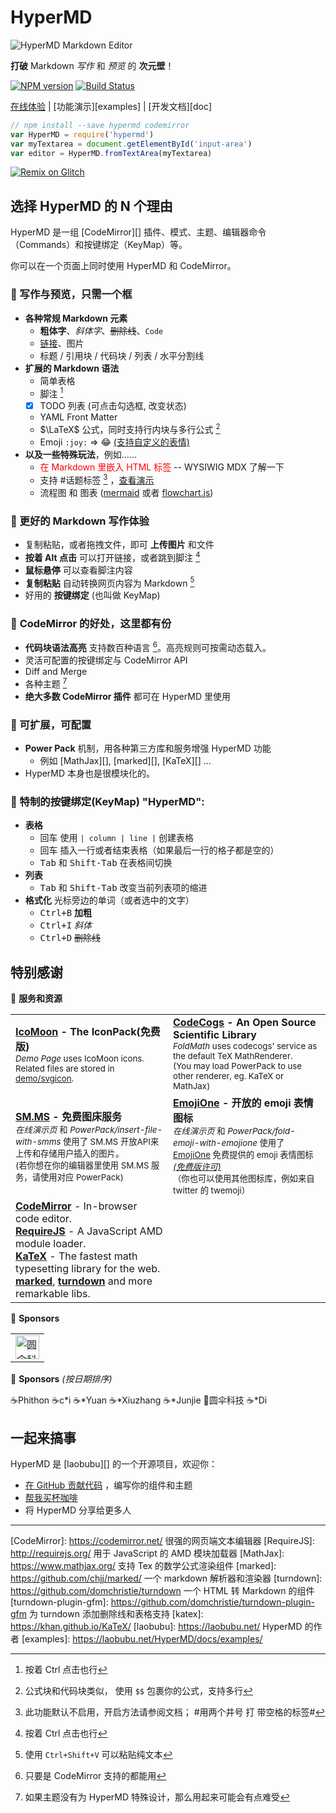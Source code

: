 # HyperMD

![HyperMD Markdown Editor](../../demo/logo.png)

**打破** Markdown *写作* 和 *预览* 的 **次元壁**！

[![NPM version](https://img.shields.io/npm/v/hypermd.svg?style=flat-square)](https://npmjs.org/package/hypermd) [![Build Status](https://travis-ci.org/laobubu/HyperMD.svg?branch=master)](https://travis-ci.org/laobubu/HyperMD)

[在线体验](https://laobubu.net/HyperMD/) | [功能演示][examples] | [开发文档][doc]




```javascript
// npm install --save hypermd codemirror
var HyperMD = require('hypermd')
var myTextarea = document.getElementById('input-area')
var editor = HyperMD.fromTextArea(myTextarea)
```

[![Remix on Glitch](https://cdn.glitch.com/2703baf2-b643-4da7-ab91-7ee2a2d00b5b%2Fremix-button.svg)](https://glitch.com/edit/#!/remix/hello-hypermd)


## 选择 HyperMD 的 N 个理由

HyperMD 是一组 [CodeMirror][] 插件、模式、主题、编辑器命令（Commands）和按键绑定（KeyMap）等。

你可以在一个页面上同时使用 HyperMD 和 CodeMirror。

### 🌈 写作与预览，只需一个框

- **各种常规 Markdown 元素**
  + **粗体字**、*斜体字*、~~删除线~~、`Code`
  + [链接](https://laobubu.net)、图片
  + 标题 / 引用块 / 代码块 / 列表 / 水平分割线
- **扩展的 Markdown 语法**
  + 简单表格
  + 脚注 [^1]
  + [x] TODO 列表 (可点击勾选框, 改变状态)
  + YAML Front Matter
  - $\LaTeX$ 公式，同时支持行内块与多行公式 [^4]
  - Emoji `:joy:` => :joy: [(支持自定义的表情)](https://laobubu.net/HyperMD/docs/examples/custom-emoji.html)
- **以及一些特殊玩法**，例如……
  + <span style="color:red">在 Markdown 里嵌入 HTML 标签</span> -- WYSIWIG MDX 了解一下
  + 支持 #话题标签 [^6] ，[查看演示](https://laobubu.net/HyperMD/docs/examples/hashtag.html)
  + 流程图 和 图表 ([mermaid](https://laobubu.net/HyperMD/docs/examples/mermaid.html) 或者 [flowchart.js](https://laobubu.net/HyperMD/docs/examples/flowchart.html))

### 💪 更好的 **Markdown 写作体验**

- 复制粘贴，或者拖拽文件，即可 **上传图片** 和文件
- **按着 Alt 点击** 可以打开链接，或者跳到脚注 [^1]
- **鼠标悬停** 可以查看脚注内容
- **复制粘贴** 自动转换网页内容为 Markdown [^5]
- 好用的 **按键绑定** (也叫做 KeyMap)

### 🎁 **CodeMirror** 的好处，这里都有份

- **代码块语法高亮** 支持数百种语言 [^2]。高亮规则可按需动态载入。
- 灵活可配置的按键绑定与 CodeMirror API
- Diff and Merge
- 各种主题 [^3]
- **绝大多数 CodeMirror 插件** 都可在 HyperMD 里使用

### 🔨 可扩展，可配置

- **Power Pack** 机制，用各种第三方库和服务增强 HyperMD 功能
   - 例如 [MathJax][], [marked][], [KaTeX][] ...
- HyperMD 本身也是很模块化的。

### 🎹 特制的按键绑定(**KeyMap**) "HyperMD":

+ **表格**
  - <kbd>回车</kbd> 使用 `| column | line |` 创建表格
  - <kbd>回车</kbd> 插入一行或者结束表格（如果最后一行的格子都是空的）
  - <kbd>Tab</kbd> 和 <kbd>Shift-Tab</kbd> 在表格间切换
+ **列表**
  - <kbd>Tab</kbd> 和 <kbd>Shift-Tab</kbd> 改变当前列表项的缩进
+ **格式化** 光标旁边的单词（或者选中的文字）
  - <kbd>Ctrl+B</kbd> **加粗**
  - <kbd>Ctrl+I</kbd> *斜体*
  - <kbd>Ctrl+D</kbd> ~~删除线~~


## 特别感谢

💎 **服务和资源**

<table>
  <tr>
    <td width="50%">
      <b><a href="https://icomoon.io/#icons-icomoon">IcoMoon</a> - The IconPack(免费版)</b><br>
      <small>
        <em>Demo Page</em> uses IcoMoon icons. Related files are stored in <a href="https://github.com/laobubu/HyperMD/tree/master/demo/svgicon">demo/svgicon</a>.
      </small>
    </td>
    <td>
      <b><a href="http://www.codecogs.com">CodeCogs</a> - An Open Source Scientific Library</b><br>
      <small>
        <em>FoldMath</em> uses codecogs' service as the default TeX MathRenderer.<br>
        (You may load PowerPack to use other renderer, eg. KaTeX or MathJax)
      </small>
    </td>
  </tr>
  <tr>
    <td>
      <b><a href="https://sm.ms/">SM.MS</a> - 免费图床服务</b><br>
      <small>
        <em>在线演示页</em> 和 <em>PowerPack/insert-file-with-smms</em> 使用了 SM.MS 开放API来上传和存储用户插入的图片。<br>
        (若你想在你的编辑器里使用 SM.MS 服务，请使用对应 PowerPack)
      </small>
    </td>
    <td>
      <b><a href="https://www.emojione.com/">EmojiOne</a> - 开放的 emoji 表情图标</b><br>
      <small>
        <em>在线演示页</em> 和 <em>PowerPack/fold-emoji-with-emojione</em> 使用了
        <a href="https://www.emojione.com/">EmojiOne</a> 免费提供的 emoji 表情图标
        <a href="https://www.emojione.com/licenses/free"><em>(免费版许可)</em></a><br>
        （你也可以使用其他图标库，例如来自 twitter 的 twemoji）
      </small>
    </td>
  </tr>
  <tr>
    <td>
      <b><a href="https://codemirror.net/">CodeMirror</a></b> - In-browser code editor.<br>
      <b><a href="http://requirejs.org/">RequireJS</a></b> - A JavaScript AMD module loader.<br>
      <b><a href="https://khan.github.io/KaTeX/">KaTeX</a></b> - The fastest math typesetting library for the web.<br>
      <b><a href="https://github.com/chjj/marked/">marked</a></b>,
      <b><a href="https://github.com/domchristie/turndown/">turndown</a></b>
      and more remarkable libs.
      <br>
    </td>
  </tr>
</table>


🌟 **Sponsors**

<table>
  <tr>
    <td><a href="http://www.umbst.com/" target="_blank"><img src="http://www.umbst.com/images/logo.svg" height="38" width="38" title="圆伞科技"></a></td>
  </tr>
</table>


🙏 **Sponsors** _(按日期排序)_

<div class="sponsors">
  <span>☕Phithon</span> <span>☕c*i</span> <span>☕*Yuan</span> <span>☕*Xiuzhang</span>
  <span>☕*Junjie</span> <span>🌟圆伞科技</span> <span>☕*Di</span>
</div>


## 一起来搞事

HyperMD 是 [laobubu][] 的一个开源项目，欢迎你：

- [在 GitHub 贡献代码](https://github.com/laobubu/HyperMD/) ，编写你的组件和主题
- [帮我买杯咖啡](https://laobubu.net/donate.html)
- 将 HyperMD 分享给更多人



-------------------------------------------------------
[CodeMirror]: https://codemirror.net/   很强的网页端文本编辑器
[RequireJS]:  http://requirejs.org/   用于 JavaScript 的 AMD 模块加载器
[MathJax]:  https://www.mathjax.org/  支持 Tex 的数学公式渲染组件
[marked]:   https://github.com/chjj/marked/  一个 markdown 解析器和渲染器
[turndown]: https://github.com/domchristie/turndown 一个 HTML 转 Markdown 的组件
[turndown-plugin-gfm]: https://github.com/domchristie/turndown-plugin-gfm 为 turndown 添加删除线和表格支持
[katex]: https://khan.github.io/KaTeX/
[laobubu]:  https://laobubu.net/  HyperMD 的作者
[examples]: https://laobubu.net/HyperMD/docs/examples/

[^1]: 按着 Ctrl 点击也行
[^2]: 只要是 CodeMirror 支持的都能用
[^3]: 如果主题没有为 HyperMD 特殊设计，那么用起来可能会有点难受
[^4]: 公式块和代码块类似， 使用 `$$` 包裹你的公式，支持多行
[^5]: 使用 `Ctrl+Shift+V` 可以粘贴纯文本
[^6]: 此功能默认不启用，开启方法请参阅文档； #用两个井号 打 带空格的标签#
